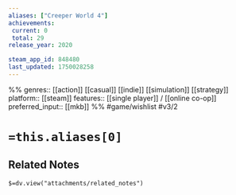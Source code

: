 ```yaml
---
aliases: ["Creeper World 4"]
achievements:
 current: 0
 total: 29
release_year: 2020

steam_app_id: 848480
last_updated: 1750028258
---
```

%%
genres:: [[action]] [[casual]] [[indie]] [[simulation]] [[strategy]]
platform:: [[steam]]
features:: [[single player]] / [[online co-op]]
preferred_input:: [[mkb]]
%%
#game/wishlist
#v3/2

# `=this.aliases[0]`
## Related Notes
`$=dv.view("attachments/related_notes")`